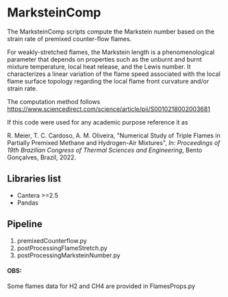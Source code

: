 # MarksteinComp

The MarksteinComp scripts compute the Markstein number based on the strain rate of premixed counter-flow flames. 

For weakly-stretched flames, the Markstein length is a phenomenological parameter that depends on properties such as the unburnt and burnt mixture temperature, local heat release, and the Lewis number. It characterizes a linear variation of the flame speed associated with the local flame surface topology regarding the local flame front curvature and/or strain rate.

The computation method follows https://www.sciencedirect.com/science/article/pii/S0010218002003681

If this code were used for any academic purpose reference it as

R. Meier, T. C. Cardoso, A. M. Oliveira, "Numerical Study of Triple Flames in Partially Premixed Methane and Hydrogen-Air Mixtures", _In: Proceedings of 19th Brazilian Congress of Thermal Sciences and Engineering_, Bento Gonçalves, Brazil, 2022.


## Libraries list

- Cantera >=2.5
- Pandas

## Pipeline

1. premixedCounterflow.py
2. postProcessingFlameStretch.py
3. postProcessingMarksteinNumber.py

#### OBS:
Some flames data for H2 and CH4 are provided in FlamesProps.py


